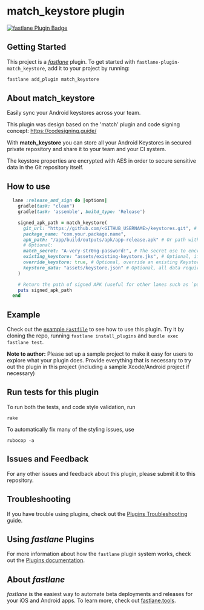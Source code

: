 # match_keystore plugin

[![fastlane Plugin Badge](https://rawcdn.githack.com/fastlane/fastlane/master/fastlane/assets/plugin-badge.svg)](https://rubygems.org/gems/fastlane-plugin-match_keystore)

## Getting Started

This project is a [_fastlane_](https://github.com/fastlane/fastlane) plugin. To get started with `fastlane-plugin-match_keystore`, add it to your project by running:

```bash
fastlane add_plugin match_keystore
```

## About match_keystore

Easily sync your Android keystores across your team.

This plugin was design based on the 'match' plugin and code signing concept: https://codesigning.guide/

With **match_keystore** you can store all your Android Keystores in secured private repository and share it to your team and your CI system.

The keystore properties are encrypted with AES in order to secure sensitive data in the Git repository itself.

## How to use

```ruby
  lane :release_and_sign do |options|
  	gradle(task: "clean")
    gradle(task: 'assemble', build_type: 'Release')

    signed_apk_path = match_keystore(
      git_url: "https://github.com/<GITHUB_USERNAME>/keystores.git", # Please use a private Git repository !
      package_name: "com.your.package.name",
      apk_path: "/app/build/outputs/apk/app-release.apk" # Or path without APK: /app/build/outputs/apk/
      # Optional:
      match_secret: "A-very-str0ng-password!", # The secret use to encrypt/decrypt Keystore passwords on Git repo (for CI)
      existing_keystore: "assets/existing-keystore.jks", # Optional, if needed to import an existing keystore
      override_keystore: true, # Optional, override an existing Keystore on Git repo
      keystore_data: "assets/keystore.json" # Optional, all data required to create a new Keystore (use to bypass prompt)
    )

    # Return the path of signed APK (useful for other lanes such as `publish_to_firebase`, `upload_to_play_store`)
    puts signed_apk_path
  end
```

## Example

Check out the [example `Fastfile`](fastlane/Fastfile) to see how to use this plugin. Try it by cloning the repo, running `fastlane install_plugins` and `bundle exec fastlane test`.

**Note to author:** Please set up a sample project to make it easy for users to explore what your plugin does. Provide everything that is necessary to try out the plugin in this project (including a sample Xcode/Android project if necessary)

## Run tests for this plugin

To run both the tests, and code style validation, run

```
rake
```

To automatically fix many of the styling issues, use
```
rubocop -a
```

## Issues and Feedback

For any other issues and feedback about this plugin, please submit it to this repository.

## Troubleshooting

If you have trouble using plugins, check out the [Plugins Troubleshooting](https://docs.fastlane.tools/plugins/plugins-troubleshooting/) guide.

## Using _fastlane_ Plugins

For more information about how the `fastlane` plugin system works, check out the [Plugins documentation](https://docs.fastlane.tools/plugins/create-plugin/).

## About _fastlane_

_fastlane_ is the easiest way to automate beta deployments and releases for your iOS and Android apps. To learn more, check out [fastlane.tools](https://fastlane.tools).
